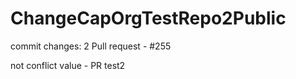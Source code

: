 # ChangeCapOrgTestRepo2Public

commit changes: 2
Pull request - #255

not conflict value - PR 
test2
